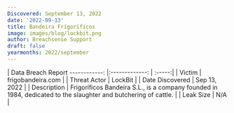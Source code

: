 ```yaml
---
Discovered: September 13, 2022
date: '2022-09-13'
title: Bandeira Frigoríficos
image: images/blog/lockbit.png
author: Breachsense Support
draft: false
yearmonths: 2022/september
---
```



| Data Breach Report
------------:     |:-------------:    | :-----:|
| Victim      | frigobandeira.com      | 
| Threat Actor      | LockBit      | 
| Date Discovered      | Sep 13, 2022      | 
| Description      | Frigoríficos Bandeira S.L., is a company founded in 1984, dedicated to the slaughter and butchering of cattle.      | 
| Leak Size      | N/A      | 

